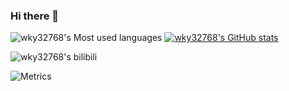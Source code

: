 ### Hi there 👋


![wky32768's Most used languages](https://github-readme-stats.vercel.app/api/top-langs?username=wky32768&show_icons=true&count_private=true&theme=gotham)
[![wky32768's GitHub stats](https://github-readme-stats.vercel.app/api?username=wky32768)](https://github.com/anuraghazra/github-readme-stats)

![wky32768's bilibili](https://stats.justsong.cn/api/bilibili/?id=220871609)


![Metrics](https://metrics.lecoq.io/wky32768?template=classic&isocalendar=1&languages=1&base.indepth=false&isocalendar.duration=half-year&languages.limit=8&languages.threshold=0%25&languages.other=false&languages.colors=github&languages.sections=most-used&languages.indepth=false&languages.analysis.timeout=15&languages.categories=markup%2C%20programming&languages.recent.categories=markup%2C%20programming&languages.recent.load=300&languages.recent.days=14&config.timezone=Asia%2FShanghai)


<!--
**wky32768/wky32768** is a ✨ _special_ ✨ repository because its `README.md` (this file) appears on your GitHub profile.

Here are some ideas to get you started:

- 🔭 I’m currently working on ...
- 🌱 I’m currently learning ...
- 👯 I’m looking to collaborate on ...
- 🤔 I’m looking for help with ...
- 💬 Ask me about ...
- 📫 How to reach me: ...
- 😄 Pronouns: ...
- ⚡ Fun fact: ...
-->
